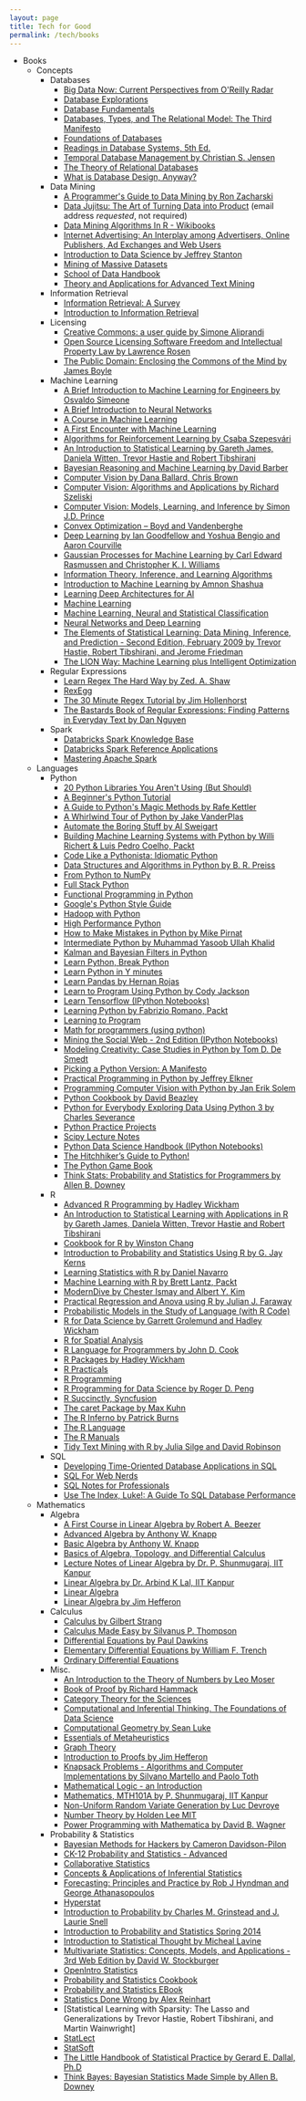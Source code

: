 ```yaml
---
layout: page
title: Tech for Good
permalink: /tech/books
---
```


- Books
	- Concepts
		- Databases
			- [Big Data Now: Current Perspectives from O'Reilly Radar](http://shop.oreilly.com/product/0636920022640.do)
			- [Database Explorations](http://www.dcs.warwick.ac.uk/~hugh/TTM/Database-Explorations-revision-2.pdf)
			- [Database Fundamentals](http://public.dhe.ibm.com/software/dw/db2/express-c/wiki/Database_fundamentals.pdf)
			- [Databases, Types, and The Relational Model: The Third Manifesto](http://www.dcs.warwick.ac.uk/~hugh/TTM/DTATRM.pdf)
			- [Foundations of Databases](http://webdam.inria.fr/Alice/)
			- [Readings in Database Systems, 5th Ed.](http://www.redbook.io)
			- [Temporal Database Management by Christian S. Jensen](http://people.cs.aau.dk/~csj/Thesis/)
			- [The Theory of Relational Databases](http://web.cecs.pdx.edu/~maier/TheoryBook/TRD.html)
			- [What is Database Design, Anyway?](http://www.oreilly.com/data/free/what-is-database-design-anyway.csp)
		- Data Mining
			- [A Programmer's Guide to Data Mining by Ron Zacharski](http://guidetodatamining.com)
			- [Data Jujitsu: The Art of Turning Data into Product](http://www.oreilly.com/data/free/data-jujitsu.csp) (email address *requested*, not required)
			- [Data Mining Algorithms In R - Wikibooks](https://en.wikibooks.org/wiki/Data_Mining_Algorithms_In_R)
			- [Internet Advertising: An Interplay among Advertisers, Online Publishers, Ad Exchanges and Web Users](http://arxiv.org/pdf/1206.1754v2.pdf)
			- [Introduction to Data Science by Jeffrey Stanton](https://docs.google.com/file/d/0B6iefdnF22XQeVZDSkxjZ0Z5VUE/edit?pli=1)
			- [Mining of Massive Datasets](http://www.mmds.org)
			- [School of Data Handbook](http://schoolofdata.org/handbook/)
			- [Theory and Applications for Advanced Text Mining](http://www.intechopen.com/books/theory-and-applications-for-advanced-text-mining)
		- Information Retrieval
			- [Information Retrieval: A Survey](http://www.csee.umbc.edu/csee/research/cadip/readings/IR.report.120600.book.pdf)
			- [Introduction to Information Retrieval](http://nlp.stanford.edu/IR-book/information-retrieval-book.html)
		- Licensing
			- [Creative Commons: a user guide by Simone Aliprandi](http://www.aliprandi.org/cc-user-guide/)
			- [Open Source Licensing Software Freedom and Intellectual Property Law by Lawrence Rosen](http://rosenlaw.com/oslbook/)
			- [The Public Domain: Enclosing the Commons of the Mind by James Boyle](http://www.thepublicdomain.org/download/)
		- Machine Learning
			- [A Brief Introduction to Machine Learning for Engineers by Osvaldo Simeone](https://arxiv.org/pdf/1709.02840.pdf)
			- [A Brief Introduction to Neural Networks](http://www.dkriesel.com/en/science/neural_networks)
			- [A Course in Machine Learning](http://ciml.info/dl/v0_9/ciml-v0_9-all.pdf)
			- [A First Encounter with Machine Learning](https://www.ics.uci.edu/~welling/teaching/ICS273Afall11/IntroMLBook.pdf)
			- [Algorithms for Reinforcement Learning by Csaba Szepesvári](https://sites.ualberta.ca/~szepesva/RLBook.html)
			- [An Introduction to Statistical Learning by Gareth James, Daniela Witten, Trevor Hastie and Robert Tibshirani](http://www-bcf.usc.edu/~gareth/ISL/)
			- [Bayesian Reasoning and Machine Learning by David Barber](http://web4.cs.ucl.ac.uk/staff/D.Barber/pmwiki/pmwiki.php?n=Brml.HomePage)
			- [Computer Vision by Dana Ballard, Chris Brown](http://homepages.inf.ed.ac.uk/rbf/BOOKS/BANDB/bandb.htm)
			- [Computer Vision: Algorithms and Applications by Richard Szeliski](http://szeliski.org/Book/)
			- [Computer Vision: Models, Learning, and Inference by Simon J.D. Prince](http://www.computervisionmodels.com)
			- [Convex Optimization – Boyd and Vandenberghe](http://web.stanford.edu/~boyd/cvxbook/)
			- [Deep Learning  by Ian Goodfellow and Yoshua Bengio and Aaron Courville](deeplearningbook.org)
			- [Gaussian Processes for Machine Learning by Carl Edward Rasmussen and Christopher K. I. Williams](http://www.gaussianprocess.org/gpml/)
			- [Information Theory, Inference, and Learning Algorithms](http://www.inference.phy.cam.ac.uk/itila/)
			- [Introduction to Machine Learning by Amnon Shashua](http://arxiv.org/abs/0904.3664v1)
			- [Learning Deep Architectures for AI](http://www.iro.umontreal.ca/~bengioy/papers/ftml_book.pdf)
			- [Machine Learning](http://www.intechopen.com/books/machine_learning)
			- [Machine Learning, Neural and Statistical Classification](http://www1.maths.leeds.ac.uk/~charles/statlog/)
			- [Neural Networks and Deep Learning](http://neuralnetworksanddeeplearning.com)
			- [The Elements of Statistical Learning: Data Mining, Inference, and Prediction - Second Edition, February 2009 by Trevor Hastie, Robert Tibshirani, and Jerome Friedman](https://web.stanford.edu/~hastie/ElemStatLearn/)
			- [The LION Way: Machine Learning plus Intelligent Optimization](http://www.e-booksdirectory.com/details.php?ebook=9575)
		- Regular Expressions
			- [Learn Regex The Hard Way by Zed. A. Shaw](http://regex.learncodethehardway.org/book/)
			- [RexEgg](http://www.rexegg.com)
			- [The 30 Minute Regex Tutorial by Jim Hollenhorst](http://www.codeproject.com/Articles/9099/The-Minute-Regex-Tutorial)
			- [The Bastards Book of Regular Expressions: Finding Patterns in Everyday Text by Dan Nguyen](https://leanpub.com/bastards-regexes)
		- Spark
			- [Databricks Spark Knowledge Base](https://www.gitbook.com/book/databricks/databricks-spark-knowledge-base/details)
			- [Databricks Spark Reference Applications](https://www.gitbook.com/book/databricks/databricks-spark-reference-applications/details)
			- [Mastering Apache Spark](https://www.gitbook.com/book/jaceklaskowski/mastering-apache-spark/details)
	- Languages
		- Python
			- [20 Python Libraries You Aren't Using (But Should)](http://www.oreilly.com/programming/free/20-python-libraries-you-arent-using-but-should.csp)
			- [A Beginner's Python Tutorial](https://en.wikibooks.org/wiki/A_Beginner%27s_Python_Tutorial)
			- [A Guide to Python's Magic Methods by Rafe Kettler](https://github.com/RafeKettler/magicmethods)
			- [A Whirlwind Tour of Python by Jake VanderPlas](http://www.oreilly.com/programming/free/files/a-whirlwind-tour-of-python.pdf)
			- [Automate the Boring Stuff by Al Sweigart](http://automatetheboringstuff.com/chapter0/)
			- [Building Machine Learning Systems with Python by Willi Richert & Luis Pedro Coelho, Packt](https://www.packtpub.com/packt/free-ebook/python-machine-learning-algorithms)
			- [Code Like a Pythonista: Idiomatic Python](http://python.net/~goodger/projects/pycon/2007/idiomatic/handout.html)
			- [Data Structures and Algorithms in Python by B. R. Preiss](https://web.archive.org/web/20161016153130/http://www.brpreiss.com/books/opus7/html/book.html)
			- [From Python to NumPy](http://www.labri.fr/perso/nrougier/from-python-to-numpy/)
			- [Full Stack Python](http://www.fullstackpython.com)
			- [Functional Programming in Python](http://www.oreilly.com/programming/free/functional-programming-python.csp)
			- [Google's Python Style Guide](https://google.github.io/styleguide/pyguide.html)
			- [Hadoop with Python](http://www.oreilly.com/programming/free/hadoop-with-python.csp)
			- [High Performance Python](http://ianozsvald.com/HighPerformancePythonfromTrainingatEuroPython2011_v0.2.pdf)
			- [How to Make Mistakes in Python by Mike Pirnat](http://www.oreilly.com/programming/free/files/how-to-make-mistakes-in-python.pdf)
			- [Intermediate Python by Muhammad Yasoob Ullah Khalid](http://book.pythontips.com/en/latest/index.html#)
			- [Kalman and Bayesian Filters in Python](https://github.com/rlabbe/Kalman-and-Bayesian-Filters-in-Python)
			- [Learn Python, Break Python](http://learnpythonbreakpython.com)
			- [Learn Python in Y minutes](https://learnxinyminutes.com/docs/python/)
			- [Learn Pandas by Hernan Rojas](https://bitbucket.org/hrojas/learn-pandas)
			- [Learn to Program Using Python by Cody Jackson](https://www.ida.liu.se/~732A47/literature/PythonBook.pdf)
			- [Learn Tensorflow (IPython Notebooks)](https://bitbucket.org/hrojas/learn-tensorflow)
			- [Learning Python by Fabrizio Romano, Packt](https://www.packtpub.com/packt/free-ebook/learning-python)
			- [Learning to Program](http://www.alan-g.me.uk)
			- [Math for programmers (using python)](https://akuli.github.io/math-tutorial/)
			- [Mining the Social Web - 2nd Edition (IPython Notebooks)](http://nbviewer.jupyter.org/github/ptwobrussell/Mining-the-Social-Web-2nd-Edition/tree/master/ipynb/)
			- [Modeling Creativity: Case Studies in Python by Tom D. De Smedt](http://www.clips.ua.ac.be/sites/default/files/modeling-creativity.pdf)
			- [Picking a Python Version: A Manifesto](http://www.oreilly.com/programming/free/from-future-import-python.csp)
			- [Practical Programming in Python by Jeffrey Elkner](https://launchpadlibrarian.net/165489933/PracticalProgrammingPython2014.pdf)
			- [Programming Computer Vision with Python by Jan Erik Solem](http://programmingcomputervision.com)
			- [Python Cookbook by David Beazley](http://chimera.labs.oreilly.com/books/1230000000393/index.html)
			- [Python for Everybody Exploring Data Using Python 3 by Charles Severance](http://py4e.com/book.php)
			- [Python Practice Projects](http://pythonpracticeprojects.com)
			- [Scipy Lecture Notes](http://scipy-lectures.github.io)
			- [Python Data Science Handbook (IPython Notebooks)](https://github.com/jakevdp/PythonDataScienceHandbook)
			- [The Hitchhiker’s Guide to Python!](https://docs.python-guide.org/)
			- [The Python Game Book](http://thepythongamebook.com/en%3Astart)
			- [Think Stats: Probability and Statistics for Programmers by Allen B. Downey](http://greenteapress.com/thinkstats/)
		- R
			- [Advanced R Programming by Hadley Wickham](http://adv-r.had.co.nz)
			- [An Introduction to Statistical Learning with Applications in R by Gareth James, Daniela Witten, Trevor Hastie and Robert Tibshirani](http://www-bcf.usc.edu/~gareth/ISL/)
			- [Cookbook for R by Winston Chang](http://www.cookbook-r.com)
			- [Introduction to Probability and Statistics Using R by G. Jay Kerns](https://github.com/gjkerns/IPSUR)
			- [Learning Statistics with R by Daniel Navarro](https://web.archive.org/web/20170625184412/http://health.adelaide.edu.au/psychology/ccs/teaching/lsr/)
			- [Machine Learning with R by Brett Lantz, Packt](https://www.packtpub.com/packt/free-ebook/r-machine-learning)
			- [ModernDive by Chester Ismay and Albert Y. Kim](https://ismayc.github.io/moderndiver-book/)
			- [Practical Regression and Anova using R by Julian J. Faraway](http://cran.r-project.org/doc/contrib/Faraway-PRA.pdf)
			- [Probabilistic Models in the Study of Language (with R Code)](http://idiom.ucsd.edu/~rlevy/pmsl_textbook/text.html)
			- [R for Data Science by Garrett Grolemund and Hadley Wickham](http://r4ds.had.co.nz)
			- [R for Spatial Analysis](http://www.columbia.edu/~cjd11/charles_dimaggio/DIRE/resources/spatialEpiBook.pdf)
			- [R Language for Programmers by John D. Cook](http://www.johndcook.com/blog/r_language_for_programmers)
			- [R Packages by Hadley Wickham](http://r-pkgs.had.co.nz)
			- [R Practicals](http://www.columbia.edu/~cjd11/charles_dimaggio/DIRE/resources/R/practicalsBookNoAns.pdf)
			- [R Programming](https://en.wikibooks.org/wiki/R_Programming)
			- [R Programming for Data Science by Roger D. Peng](https://leanpub.com/rprogramming)
			- [R Succinctly, Syncfusion](https://www.syncfusion.com/resources/techportal/ebooks/rsuccinctly)
			- [The caret Package by Max Kuhn](http://topepo.github.io/caret/index.html)
			- [The R Inferno by Patrick Burns](http://www.burns-stat.com/pages/Tutor/R_inferno.pdf)
			- [The R Language](http://stat.ethz.ch/R-manual/R-patched/doc/html)
			- [The R Manuals](http://cran.r-project.org/manuals.html)
			- [Tidy Text Mining with R by Julia Silge and David Robinson](http://tidytextmining.com)
		- SQL
			- [Developing Time-Oriented Database Applications in SQL](http://www.cs.arizona.edu/people/rts/publications.html)
			- [SQL For Web Nerds](http://philip.greenspun.com/sql/)
			- [SQL Notes for Professionals](http://books.goalkicker.com/SQLBook/)
			- [Use The Index, Luke!: A Guide To SQL Database Performance](http://use-the-index-luke.com)
	- Mathematics
		- Algebra
			- [A First Course in Linear Algebra by Robert A. Beezer](http://linear.ups.edu)
			- [Advanced Algebra by Anthony W. Knapp](http://www.math.stonybrook.edu/~aknapp/download/a2-alg-inside.pdf)
			- [Basic Algebra by Anthony W. Knapp](http://www.math.stonybrook.edu/~aknapp/download/b2-alg-inside.pdf)
			- [Basics of Algebra, Topology, and Differential Calculus](http://www.cis.upenn.edu/~jean/math-basics.pdf)
			- [Lecture Notes of Linear Algebra by Dr. P. Shunmugaraj, IIT Kanpur](http://home.iitk.ac.in/~psraj/mth102/lecture_notes.html)
			- [Linear Algebra by Dr. Arbind K Lal, IIT Kanpur](http://home.iitk.ac.in/~arlal/book/nptel/pdf/booklinear.html)
			- [Linear Algebra](https://www.math.ucdavis.edu/~linear/linear-guest.pdf)
			- [Linear Algebra by Jim Hefferon](http://joshua.smcvt.edu/linearalgebra)
		- Calculus
			- [Calculus by Gilbert Strang](http://ocw.mit.edu/ans7870/resources/Strang/Edited/Calculus/Calculus.pdf)
			- [Calculus Made Easy by Silvanus P. Thompson](http://www.gutenberg.org/ebooks/33283)
			- [Differential Equations by Paul Dawkins](http://tutorial.math.lamar.edu/download.aspx)
			- [Elementary Differential Equations by William F. Trench](http://ramanujan.math.trinity.edu/wtrench/texts/TRENCH_DIFF_EQNS_I.PDF)
			- [Ordinary Differential Equations](https://en.wikibooks.org/wiki/Ordinary_Differential_Equations)
		- Misc.
			- [An Introduction to the Theory of Numbers by Leo Moser](http://www.trillia.com/moser-number.html)
			- [Book of Proof by Richard Hammack](http://www.people.vcu.edu/~rhammack/BookOfProof/)
			- [Category Theory for the Sciences](http://category-theory.mitpress.mit.edu)
			- [Computational and Inferential Thinking. The Foundations of Data Science](https://www.inferentialthinking.com)
			- [Computational Geometry by Sean Luke](http://web.mit.edu/hyperbook/Patrikalakis-Maekawa-Cho/)
			- [Essentials of Metaheuristics](http://cs.gmu.edu/~sean/book/metaheuristics/)
			- [Graph Theory](http://compalg.inf.elte.hu/~tony/Oktatas/TDK/FINAL/)
			- [Introduction to Proofs by Jim Hefferon](http://joshua.smcvt.edu/proofs/)
			- [Knapsack Problems - Algorithms and Computer Implementations by Silvano Martello and Paolo Toth](http://www.or.deis.unibo.it/knapsack.html)
			- [Mathematical Logic - an Introduction](http://www.ii.uib.no/~michal/und/i227/book/book.pdf)
			- [Mathematics, MTH101A by P. Shunmugaraj, IIT Kanpur](http://home.iitk.ac.in/~psraj/mth101/)
			- [Non-Uniform Random Variate Generation by Luc Devroye](http://luc.devroye.org/rnbookindex.html)
			- [Number Theory by Holden Lee MIT](https://github.com/holdenlee/number-theory)
			- [Power Programming with Mathematica by David B. Wagner](http://mathematica.stackexchange.com/questions/16485/are-you-interested-in-purchasing-david-wagners-power-programming-with-mathemat/22724)
		- Probability & Statistics
			- [Bayesian Methods for Hackers by Cameron Davidson-Pilon](https://github.com/CamDavidsonPilon/Probabilistic-Programming-and-Bayesian-Methods-for-Hackers)
			- [CK-12 Probability and Statistics - Advanced](http://www.ck12.org/book/Probability-and-Statistics---Advanced-%2528Second-Edition%2529/)
			- [Collaborative Statistics](http://cnx.org/contents/5e0744f9-9e79-4348-9237-ed012213a2d6%4040.9)
			- [Concepts & Applications of Inferential Statistics](http://vassarstats.net/textbook/)
			- [Forecasting: Principles and Practice by Rob J Hyndman and George Athanasopoulos](https://otexts.org/fpp2/)
			- [Hyperstat](http://davidmlane.com/hyperstat/)
			- [Introduction to Probability by Charles M. Grinstead and J. Laurie Snell](http://www.dartmouth.edu/~chance/teaching_aids/books_articles/probability_book/book.html)
			- [Introduction to Probability and Statistics Spring 2014](http://ocw.mit.edu/courses/mathematics/18-05-introduction-to-probability-and-statistics-spring-2014/)
			- [Introduction to Statistical Thought by Micheal Lavine](http://people.math.umass.edu/~lavine/Book/book.html)
			- [Multivariate Statistics: Concepts, Models, and Applications - 3rd Web Edition by David W. Stockburger](http://psychstat3.missouristate.edu/Documents/MultiBook3/mbk.htm)
			- [OpenIntro Statistics](https://www.openintro.org/stat/textbook.php)
			- [Probability and Statistics Cookbook](http://statistics.zone)
			- [Probability and Statistics EBook](http://wiki.stat.ucla.edu/socr/index.php/Probability_and_statistics_EBook)
			- [Statistics Done Wrong by Alex Reinhart](http://www.statisticsdonewrong.com)
			- [Statistical Learning with Sparsity: The Lasso and Generalizations by Trevor Hastie, Robert Tibshirani, and Martin Wainwright]
			- [StatLect](https://www.statlect.com/)
			- [StatSoft](http://www.statsoft.com/Textbook)
			- [The Little Handbook of Statistical Practice by Gerard E. Dallal, Ph.D](http://www.jerrydallal.com/LHSP/LHSP.htm)
			- [Think Bayes: Bayesian Statistics Made Simple by  Allen B. Downey](http://www.greenteapress.com/thinkbayes/)